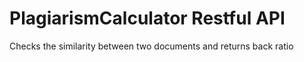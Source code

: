 # PlagiarismCalculator Restful API
 Checks the similarity between two documents and returns back ratio
